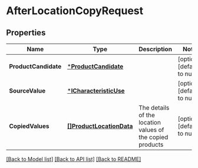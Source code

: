 # AfterLocationCopyRequest

## Properties
Name | Type | Description | Notes
------------ | ------------- | ------------- | -------------
**ProductCandidate** | [***ProductCandidate**](ProductCandidate.md) |  | [optional] [default to null]
**SourceValue** | [***ICharacteristicUse**](ICharacteristicUse.md) |  | [optional] [default to null]
**CopiedValues** | [**[]ProductLocationData**](ProductLocationData.md) | The details of the location values of the copied products | [optional] [default to null]

[[Back to Model list]](../README.md#documentation-for-models) [[Back to API list]](../README.md#documentation-for-api-endpoints) [[Back to README]](../README.md)


